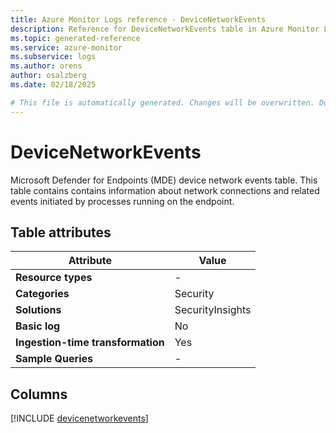 ```yaml
---
title: Azure Monitor Logs reference - DeviceNetworkEvents
description: Reference for DeviceNetworkEvents table in Azure Monitor Logs.
ms.topic: generated-reference
ms.service: azure-monitor
ms.subservice: logs
ms.author: orens
author: osalzberg
ms.date: 02/18/2025

# This file is automatically generated. Changes will be overwritten. Do not change this file directly.
---
```


# DeviceNetworkEvents

Microsoft Defender for Endpoints (MDE) device network events table. This table contains contains information about network connections and related events initiated by processes running on the endpoint.


## Table attributes

|Attribute|Value|
|---|---|
|**Resource types**|-|
|**Categories**|Security|
|**Solutions**| SecurityInsights|
|**Basic log**|No|
|**Ingestion-time transformation**|Yes|
|**Sample Queries**|-|



## Columns
  
[!INCLUDE [devicenetworkevents](~/reusable-content/ce-skilling/azure/includes/azure-monitor/reference/tables/devicenetworkevents-include.md)]
